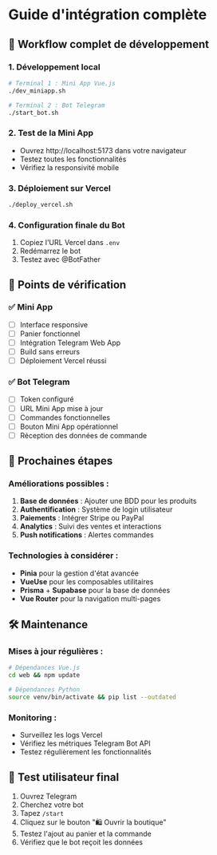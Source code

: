 # Guide d'intégration complète

## 🔗 Workflow complet de développement

### 1. Développement local
```bash
# Terminal 1 : Mini App Vue.js
./dev_miniapp.sh

# Terminal 2 : Bot Telegram
./start_bot.sh
```

### 2. Test de la Mini App
- Ouvrez http://localhost:5173 dans votre navigateur
- Testez toutes les fonctionnalités
- Vérifiez la responsivité mobile

### 3. Déploiement sur Vercel
```bash
./deploy_vercel.sh
```

### 4. Configuration finale du Bot
1. Copiez l'URL Vercel dans `.env`
2. Redémarrez le bot
3. Testez avec @BotFather

## 🎯 Points de vérification

### ✅ Mini App
- [ ] Interface responsive
- [ ] Panier fonctionnel
- [ ] Intégration Telegram Web App
- [ ] Build sans erreurs
- [ ] Déploiement Vercel réussi

### ✅ Bot Telegram
- [ ] Token configuré
- [ ] URL Mini App mise à jour
- [ ] Commandes fonctionnelles
- [ ] Bouton Mini App opérationnel
- [ ] Réception des données de commande

## 🚀 Prochaines étapes

### Améliorations possibles :
1. **Base de données** : Ajouter une BDD pour les produits
2. **Authentification** : Système de login utilisateur
3. **Paiements** : Intégrer Stripe ou PayPal
4. **Analytics** : Suivi des ventes et interactions
5. **Push notifications** : Alertes commandes

### Technologies à considérer :
- **Pinia** pour la gestion d'état avancée
- **VueUse** pour les composables utilitaires
- **Prisma** + **Supabase** pour la base de données
- **Vue Router** pour la navigation multi-pages

## 🛠️ Maintenance

### Mises à jour régulières :
```bash
# Dépendances Vue.js
cd web && npm update

# Dépendances Python
source venv/bin/activate && pip list --outdated
```

### Monitoring :
- Surveillez les logs Vercel
- Vérifiez les métriques Telegram Bot API
- Testez régulièrement les fonctionnalités

## 📱 Test utilisateur final

1. Ouvrez Telegram
2. Cherchez votre bot
3. Tapez `/start`
4. Cliquez sur le bouton "🛍️ Ouvrir la boutique"
5. Testez l'ajout au panier et la commande
6. Vérifiez que le bot reçoit les données
